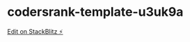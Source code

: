 # codersrank-template-u3uk9a

[Edit on StackBlitz ⚡️](https://stackblitz.com/edit/codersrank-template-u3uk9a)